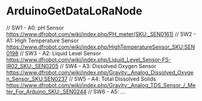 # ArduinoGetDataLoRaNode

//  SW1 - A0: pH Sensor                   https://www.dfrobot.com/wiki/index.php/PH_meter(SKU:_SEN0161)
//  SW2 - A1: High Temperature Sensor     https://www.dfrobot.com/wiki/index.php/HighTemperatureSensor_SKU:SEN0198
//  SW3 - A2: Liquid Level Sensor         https://www.dfrobot.com/wiki/index.php/Liquid_Level_Sensor-FS-IR02_SKU:_SEN0205
//  SW4 - A3: Dissolved Oxygen Sensor     https://www.dfrobot.com/wiki/index.php/Gravity:_Analog_Dissolved_Oxygen_Sensor_SKU:SEN0237
//  SW5 - A4: Total Dissolved Solids      https://www.dfrobot.com/wiki/index.php/Gravity:_Analog_TDS_Sensor_/_Meter_For_Arduino_SKU:_SEN0244
//  SW6 - A5: ...
